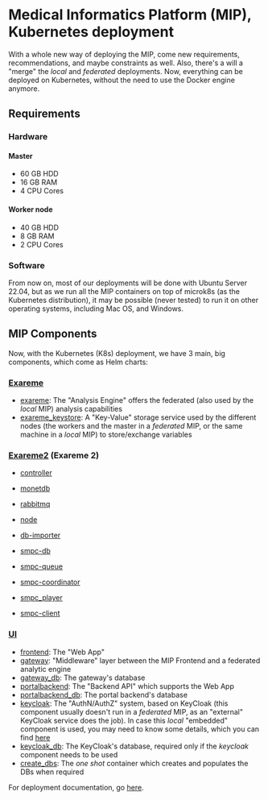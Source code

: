 # Medical Informatics Platform (MIP), Kubernetes deployment

With a whole new way of deploying the MIP, come new requirements, recommendations, and maybe constraints as well.
Also, there's a will a "merge" the *local* and *federated* deployments.
Now, everything can be deployed on Kubernetes, without the need to use the Docker engine anymore.

## Requirements
### Hardware
#### Master
* 60 GB HDD
* 16 GB RAM
* 4 CPU Cores

#### Worker node
* 40 GB HDD
* 8 GB RAM
* 2 CPU Cores

### Software
From now on, most of our deployments will be done with Ubuntu Server 22.04, but as we run all the MIP containers on top of microk8s (as the Kubernetes distribution), it may be possible (never tested) to run it on other operating systems, including Mac OS, and Windows.

## <a id="Components">MIP Components</a>
Now, with the Kubernetes (K8s) deployment, we have 3 main, big components, which come as Helm charts:

### [Exareme](https://github.com/madgik/exareme/tree/master/Federated-Deployment/kubernetes)
* [exareme](https://github.com/madgik/exareme/tree/master/Exareme-Docker): The "Analysis Engine" offers the federated (also used by the *local* MIP) analysis capabilities
* [exareme_keystore](https://github.com/bitnami/bitnami-docker-consul): A "Key-Value" storage service used by the different nodes (the workers and the master in a *federated* MIP, or the same machine in a *local* MIP) to store/exchange variables

### [Exareme2](https://github.com/madgik/Exareme2/tree/master/kubernetes) (Exareme 2)
* [controller](https://github.com/madgik/Exareme2/tree/master/exareme2/controller)

* [monetdb](https://github.com/madgik/Exareme2/tree/master/monetdb)
* [rabbitmq](https://github.com/madgik/Exareme2/tree/master/rabbitmq)
* [node](https://github.com/madgik/Exareme2/tree/master/exareme2/node)
* [db-importer](https://github.com/madgik/Exareme2/tree/master/mipdb)

* [smpc-db](https://github.com/docker-library/mongo)
* [smpc-queue](https://github.com/docker-library/redis)
* [smpc-coordinator](https://github.com/Exareme2/tree/master/exareme2)
* [smpc_player](https://github.com/Exareme2/tree/master/exareme2)
* [smpc-client](https://github.com/madgik/Exareme2/tree/master/exareme2)

<a id="UI"></a>
### [UI](doc/Readme.md)
* [frontend](https://github.com/HBPMedical/portal-frontend): The "Web App"
* [gateway](https://github.com/HBPMedical/gateway): "Middleware" layer between the MIP Frontend and a federated analytic engine
* [gateway_db](https://github.com/docker-library/postgres): The gateway's database
* [portalbackend](https://github.com/HBPMedical/portal-backend): The "Backend API" which supports the Web App
* [portalbackend_db](https://github.com/docker-library/postgres): The portal backend's database
* [keycloak](https://github.com/keycloak/keycloak-containers): The "AuthN/AuthZ" system, based on KeyCloak (this component usually doesn't run in a *federated* MIP, as an "external" KeyCloak service does the job). In case this *local* "embedded" component is used, you may need to know some <a id="UsersConfiguration">details</a>, which you can find [here](documentation/UsersConfiguration.md)
* [keycloak_db](https://github.com/docker-library/postgres): The KeyCloak's database, required only if the *keycloak* component needs to be used
* [create_dbs](https://github.com/HBPMedical/docker-create-databases): The *one shot* container which creates and populates the DBs when required

For deployment documentation, go [here](doc/Readme.md).
